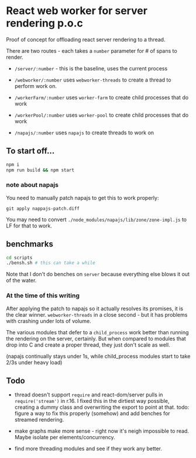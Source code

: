
# React web worker for server rendering p.o.c

Proof of concept for offloading react server rendering to a thread.

There are two routes - each takes a `number` parameter for # of spans to render.

- `/server/:number` - this is the baseline, uses the current process

- `/webworker/:number` uses `webworker-threads` to create a thread to perform work on.

- `/workerFarm/:number` uses `worker-farm` to create child processes that do work

- `/workerPool/:number` uses `worker-pool` to create child processes that do work

- `/napajs/:number` uses `napajs` to create threads to work on

## To start off...

```sh
npm i
npm run build && npm start
```

### note about napajs

You need to manually patch napajs to get this to work properly:

```
git apply nappajs-patch.diff
```

You may need to convert `./node_modules/napajs/lib/zone/zone-impl.js` to LF for that to work.

## benchmarks

```sh
cd scripts
./bensh.sh # this can take a while
```

Note that I don't do benches on `server` because everything else blows it out of the water.

### At the time of this writing

After applying the patch to napajs so it actually resolves its promises, it is the clear winner.
`webworker-threads` in a close second - but it has problems with crashing under lots of volume.

The various modules that defer to a `child_process` work better than running the rendering on the server, certainly.  But when compared to modules that drop into C and create a proper thread, they just don't scale as well.

(napajs continually stays under 1s, while child_process modules start to take 2/3s under heavy load)

## Todo

* thread doesn't support `require` and react-dom/server pulls in `require('stream')` in r.16.  I fixed this in the dirtiest way possible, creating a dummy class and overwriting the export to point at that.  todo: figure a way to fix this properly (somehow) and add benches for streamed rendering.

* make graphs make more sense - right now it's neigh impossible to read. Maybe isolate per elements/concurrency.

* find more threading modules and see if they work any better.
